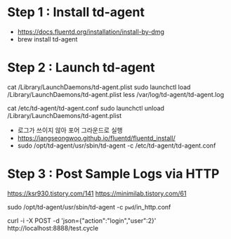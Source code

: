 # Step 1 : Install td-agent
- https://docs.fluentd.org/installation/install-by-dmg
- brew install td-agent

# Step 2 : Launch td-agent
cat /Library/LaunchDaemons/td-agent.plist
sudo launchctl load /Library/LaunchDaemons/td-agent.plist
less /var/log/td-agent/td-agent.log

cat /etc/td-agent/td-agent.conf
sudo launchctl unload /Library/LaunchDaemons/td-agent.plist

- 로그가 쓰이지 않아 포어 그라운드로 실행 
- https://jangseongwoo.github.io/fluentd/fluentd_install/
- sudo /opt/td-agent/usr/sbin/td-agent -c /etc/td-agent/td-agent.conf

# Step 3 : Post Sample Logs via HTTP
https://ksr930.tistory.com/141
https://minimilab.tistory.com/61

sudo /opt/td-agent/usr/sbin/td-agent -c `pwd`/in_http.conf

curl -i -X POST -d 'json={"action":"login","user":2}' http://localhost:8888/test.cycle
